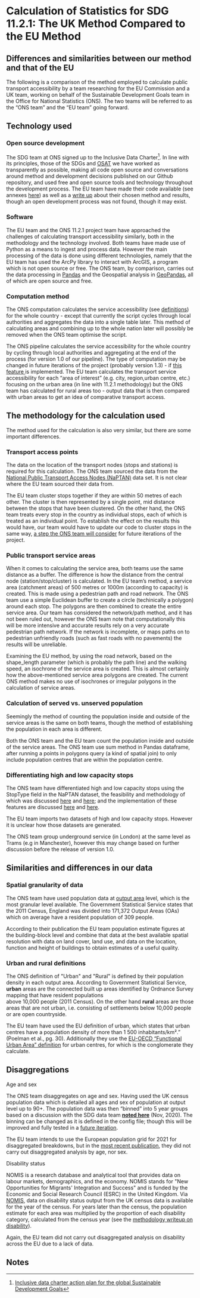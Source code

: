 # Calculation of Statistics for SDG 11.2.1: The UK Method Compared to the EU Method


## Differences and similarities between our method and that of the EU

The following is a comparison of the method employed to calculate public transport accessibility by a team researching for the EU Commission and a UK team, working on behalf of the Sustainable Development Goals team in the Office for National Statistics (ONS). The two teams will be referred to as the “ONS team” and the “EU team” going forward. 


## Technology used


### Open source development 

The SDG team at ONS signed up to the Inclusive Data Charter[^1]. In line with its principles, those of the SDGs and [OSAT](https://link.springer.com/article/10.1007/s10668-012-9337-9) we have worked as transparently as possible, making all code open source and conversations around method and development decisions published on our Github repository, and used free and open source tools and technology throughout the development process. The EU team have made their code available (see annexes [here](https://ec.europa.eu/regional_policy/en/information/publications/working-papers/2020/low-carbon-urban-accessibility)) as well as a [write up](https://ec.europa.eu/regional_policy/sources/docgener/work/012020_low_carbon_urban.pdf) about their chosen method and results, though an open development process was not found, though it may exist. 


### Software

The EU team and the ONS 11.2.1 project team have approached the challenges of calculating transport accessibility similarly, both in the methodology and the technology involved. Both teams have made use of Python as a means to ingest and process data. However the main processing of the data is done using different technologies, namely that the EU team has used the ArcPy library to interact with ArcGIS, a program which is not open source or free. The ONS team, by comparison, carries out the data processing in [Pandas](https://pandas.pydata.org) and the Geospatial analysis in [GeoPandas](https://geopandas.org/en/stable/), all of which are open source and free. 


### Computation method

The ONS computation calculates the service accessibility (see [definitions](https://onsdigital.github.io/SDG_11.2.1/html/write_up.html#definitions)) for the whole country - except that currently the script cycles through local authorities and aggregates the data into a single table later. This method of calculating areas and combining up to the whole nation later will possibly be removed when the ONS team optimise the script. 

The ONS pipeline calculates the service accessibility for the whole country by cycling through local authorities and aggregating at the end of the process (for version 1.0 of our pipeline). The type of computation may be changed in future iterations of the project (probably version 1.3) - if [this feature ](https://github.com/ONSdigital/SDG_11.2.1/issues/159)is implemented. The EU team calculates the transport service accessibility for each “area of interest” (e.g. city, region,urban centre, etc.) focusing on the urban area (in line with 11.2.1 methodology) but the ONS team has calculated for rural areas too - output data that is then compared with urban areas to get an idea of comparative transport access. 


## The methodology for the calculation used

The method used for the calculation is also very similar, but there are some important differences. 


### Transport access points

The data on the location of the transport nodes (stops and stations) is required for this calculation. The ONS team sourced the data from the [National Public Transport Access Nodes (NaPTAN)](https://beta-naptan.dft.gov.uk/) data set. It is not clear where the EU team sourced their data from. 

The EU team cluster stops together if they are within 50 metres of each other. The cluster is then represented by a single point, mid distance between the stops that have been clustered. On the other hand, the ONS team treats every stop in the country as individual stops, each of which is treated as an individual point. To establish the effect on the results this would have, our team would have to update our code to cluster stops in the same way, [a step the ONS team will consider](https://github.com/ONSdigital/SDG_11.2.1/issues/217) for future iterations of the project. 


### Public transport service areas

When it comes to calculating the service area, both teams use the same distance as a buffer. The difference is how the distance from the central node (station/stop/cluster) is calculated. In the EU team’s method, a service area (catchment areas) of 500 metres or 1000m (according to capacity) is created. This is made using a pedestrian path and road network. The ONS team use a simple Euclidean buffer to create a circle (techinically a  polygon) around each stop. The polygons are then combined to create the entire service area. Our team has considered the network/path method, and it has not been ruled out, however the ONS team note that computationally this will be more intensive and accurate results rely on a very accurate pedestrian path network. If the network is incomplete, or maps paths on to pedestrian unfriendly roads (such as fast roads with no pavements) the results will be unreliable.

Examining the EU method, by using the road network, based on the shape_length parameter (which is probably the path line) and the walking speed, an isochrone of the service area is created. This is almost certainly how the above-mentioned service area polygons are created. The current ONS method makes no use of isochrones or irregular polygons in the calculation of service areas. 


### Calculation of served vs. unserved population

Seemingly the method of counting the population inside and outside of the service areas is the same on both teams, though the method of establishing the population in each area is different. 

Both the ONS team and the EU team count the population inside and outside of the service areas. The ONS team use sum method in Pandas dataframe, after running a points in polygons query (a kind of spatial join) to only include population centres that are within the population centre. 


### Differentiating high and low capacity stops

The ONS team have differentiated high and low capacity stops using the StopType field in the NaPTAN dataset, the feasibility and methodology of which was discussed [here](https://github.com/ONSdigital/SDG_11.2.1/issues/177) and [here](https://github.com/ONSdigital/SDG_11.2.1/issues/207); and the implementation of these features are discussed [here](https://github.com/ONSdigital/SDG_11.2.1/issues/196) and [here](https://github.com/ONSdigital/SDG_11.2.1/issues/176).

The EU team imports two datasets of high and low capacity stops. However it is unclear how those datasets are generated. 

The ONS team group underground service (in London) at the same level as Trams (e.g in Manchester), however this may change based on further discussion before the release of version 1.0.  


## Similarities and differences in our data


### Spatial granularity of data

The ONS team have used population data at [output area](https://www.ons.gov.uk/methodology/geography/ukgeographies/censusgeography#output-area-oa) level, which is the most granular level available. The Government Statistical Service states that the 2011 Census, England was divided into 171,372 Output Areas (OAs) which on average have a resident population of 309 people. 

According to their publication the EU team population estimate figures at the building-block level and combine that data at the best available spatial resolution with data on land cover, land use, and data on the location, function and height of buildings to obtain estimates of a useful quality.


### Urban and rural definitions

The ONS definition of "Urban" and "Rural" is defined by their population density in each output area. According to Government Statistical Service, **urban** areas are the connected built up areas identified by Ordnance Survey mapping that have resident populations \
 above 10,000 people (2011 Census). On the other hand **rural** areas are those areas that are not urban, i.e. consisting of settlements below 10,000 people or are open countryside.

The EU team have used the EU definition of urban, which states that urban centres have a population density of more than 1 500 inhabitants/km².” (Poelman et al., pg. 30). Additionally they use the [EU-OECD “Functional Urban Area” definition](https://www.oecd.org/cfe/regionaldevelopment/functional-urban-areas.htm) for urban centres, for which is the conglomerate they calculate.


## Disaggregations

Age and sex

The ONS team disaggregates on age and sex. Having used the UK census population data which is detailed all ages and sex of population at output level up to 90+. The population data was then “binned” into 5 year groups based on a discussion with the SDG data team **[noted here](https://github.com/ONSdigital/SDG_11.2.1/issues/7#issuecomment-734258025)** (Nov, 2020). The binning can be changed as it is defined in the config file; though this will be improved and fully tested in a [future iteration](https://github.com/ONSdigital/SDG_11.2.1/issues/216). 

The EU team intends to use the European population grid for 2021 for disaggregated breakdowns, but in the [most recent publication](https://ec.europa.eu/regional_policy/sources/docgener/work/012020_low_carbon_urban.pdf), they did not carry out disaggregated analysis by age, nor sex. 

Disability status

NOMIS is a research database and analytical tool that provides data on labour markets, demographics, and the economy. NOMIS stands for "New Opportunities for Migrants' Integration and Success" and is funded by the Economic and Social Research Council (ESRC) in the United Kingdom. Via [NOMIS](https://www.nomisweb.co.uk/), data on disability status output from the UK census data is available for the year of the census. For years later than the census, the population estimate for each area was multiplied by the proportion of each disability category, calculated from the census year (see the [methodology writeup on disability](https://onsdigital.github.io/SDG_11.2.1/html/write_up.html#disability-status)). 

Again, the EU team did not carry out disaggregated analysis on disability across the EU due to a lack of data.


<!-- Footnotes themselves at the bottom. -->
## Notes

[^1]:
     [Inclusive data charter action plan for the global Sustainable Development Goals](https://www.ons.gov.uk/economy/environmentalaccounts/methodologies/inclusivedatacharteractionplanfortheglobalsustainabledevelopmentgoals)
